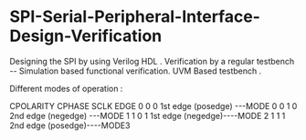 # SPI-Serial-Peripheral-Interface-Design-Verification
Designing the SPI by using Verilog HDL .
Verification by a regular testbench -- Simulation based functional verification.
UVM Based testbench .

Different modes of operation :

CPOLARITY  CPHASE    SCLK   EDGE
0          0          0      1st edge (posedge) ---MODE 0
0          1          0      2nd edge (negedge) ---MODE 1
1          0          1      1st edge (negedge)----MODE 2
1          1          1      2nd edge (posedge)----MODE3
